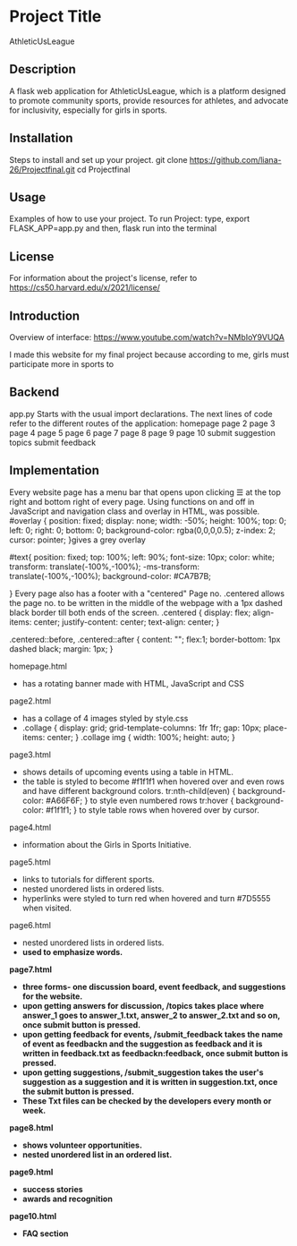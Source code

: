 # Project Title
AthleticUsLeague

## Description
A flask web application for AthleticUsLeague, which is a platform designed to promote community sports, provide resources for athletes, and advocate for inclusivity, especially for girls in sports.

## Installation
Steps to install and set up your project.
git clone https://github.com/liana-26/Projectfinal.git
cd Projectfinal

## Usage
Examples of how to use your project.
To run Project:
type,
export FLASK_APP=app.py
and then,
flask run
into the terminal

## License
For information about the project's license, refer to 
https://cs50.harvard.edu/x/2021/license/

## Introduction

Overview of interface:
https://www.youtube.com/watch?v=NMbIoY9VUQA

I made this website for my final project because according to me, girls must participate more in sports to 

## Backend

app.py
Starts with the usual import declarations.
The next lines of code refer to the different routes of the application:
homepage
page 2 
page 3 
page 4
page 5
page 6
page 7
page 8
page 9 
page 10
submit suggestion
topics
submit feedback

## Implementation

Every website page has a menu bar that opens upon clicking ☰ at the top right and bottom right of every page.
Using functions on and off in JavaScript and navigation class and overlay in HTML, was possible.
#overlay {
    position: fixed;
    display: none;
    width: -50%;
    height: 100%;
    top: 0;
    left: 0;
    right: 0;
    bottom: 0;
    background-color: rgba(0,0,0,0.5);
    z-index: 2;
    cursor: pointer;
}gives a grey overlay

#text{
    position: fixed;
    top: 100%;
    left: 90%;
    font-size: 10px;
    color: white;
    transform: translate(-100%,-100%);
    -ms-transform: translate(-100%,-100%);
    background-color: #CA7B7B;

} 
Every page also has a footer with a "centered" Page no. .centered allows the page no. to be written in the middle of the webpage with a 1px dashed black border till both ends of the screen.
.centered {
    display: flex;
    align-items: center;
    justify-content: center;
    text-align: center;
  }

.centered::before,
.centered::after {
    content: "";
    flex:1;
    border-bottom: 1px dashed black;
    margin: 1px;
}

homepage.html
- has a rotating banner made with HTML, JavaScript and CSS

page2.html
- has a collage of 4 images styled by style.css
- .collage {
    display: grid;
    grid-template-columns: 1fr 1fr;
    gap: 10px;
    place-items: center;
}
.collage img {
    width: 100%;
    height: auto;
}


page3.html
- shows details of upcoming events using a table in HTML.
- the table is styled to become #f1f1f1 when hovered over and even rows and <th> have different background colors.
tr:nth-child(even) {
    background-color: #A66F6F;
} to style even numbered rows
tr:hover {
    background-color: #f1f1f1;
} to style table rows when hovered over by cursor.

page4.html
- information about the Girls in Sports Initiative.

page5.html
- links to tutorials for different sports.
- nested unordered lists in ordered lists.
- hyperlinks were styled to turn red when hovered and turn #7D5555 when visited.

page6.html
- nested unordered lists in ordered lists.
- <strong> used to emphasize words.

page7.html
- three forms- one discussion board, event feedback, and suggestions for the website.
- upon getting answers for discussion, /topics takes place where answer_1 goes to answer_1.txt, answer_2 to answer_2.txt and so on, once submit button is pressed.
- upon getting feedback for events, /submit_feedback takes the name of event as feedbackn and the suggestion as feedback and it is written in feedback.txt as feedbackn:feedback, once submit button is pressed.
- upon getting suggestions, /submit_suggestion takes the user's suggestion as a suggestion and it is written in suggestion.txt, once the submit button is pressed.
- These Txt files can be checked by the developers every month or week.

page8.html
- shows volunteer opportunities.
- nested unordered list in an ordered list.

page9.html
- success stories
- awards and recognition

page10.html
- FAQ section
